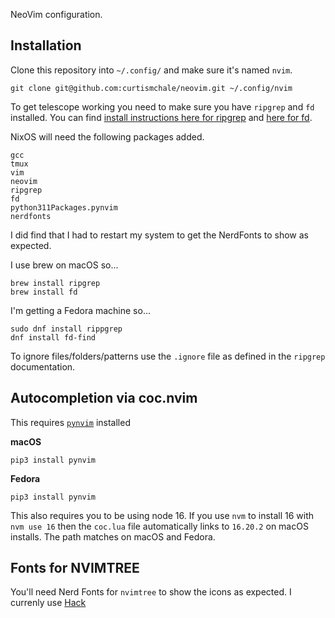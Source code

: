 NeoVim configuration.

## Installation

Clone this repository into `~/.config/` and make sure it's named `nvim`.

```
git clone git@github.com:curtismchale/neovim.git ~/.config/nvim
```

To get telescope working you need to make sure you have `ripgrep` and `fd` installed. You can find [install instructions here for ripgrep](https://github.com/BurntSushi/ripgrep) and [here for fd](https://github.com/sharkdp/fd).

NixOS will need the following packages added.

```
gcc
tmux
vim
neovim
ripgrep
fd
python311Packages.pynvim
nerdfonts
```

I did find that I had to restart my system to get the NerdFonts to show as expected.

I use brew on macOS so...
```
brew install ripgrep
brew install fd
```

I'm getting a Fedora machine so...

```
sudo dnf install rippgrep
dnf install fd-find
```

To ignore files/folders/patterns use the `.ignore` file as defined in the `ripgrep` documentation.


## Autocompletion via coc.nvim

This requires [`pynvim`](https://github.com/neovim/pynvim) installed

**macOS**

```
pip3 install pynvim
```

**Fedora**

```
pip3 install pynvim
```

This also requires you to be using node 16. If you use `nvm` to install 16 with `nvm use 16` then the `coc.lua` file automatically links to `16.20.2` on macOS installs. The path matches on macOS and Fedora.

## Fonts for NVIMTREE

You'll need Nerd Fonts for `nvimtree` to show the icons as expected. I currenly use [Hack](https://www.nerdfonts.com/)

